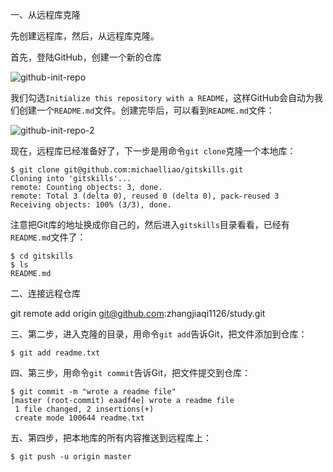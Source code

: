 一、从远程库克隆

先创建远程库，然后，从远程库克隆。

首先，登陆GitHub，创建一个新的仓库

![github-init-repo](https://liaoxuefeng.com/books/git/remote/clone/create-repo.png)

我们勾选`Initialize this repository with a README`，这样GitHub会自动为我们创建一个`README.md`文件。创建完毕后，可以看到`README.md`文件：

![github-init-repo-2](https://liaoxuefeng.com/books/git/remote/clone/repo-content.png)

现在，远程库已经准备好了，下一步是用命令`git clone`克隆一个本地库：

```plain
$ git clone git@github.com:michaelliao/gitskills.git
Cloning into 'gitskills'...
remote: Counting objects: 3, done.
remote: Total 3 (delta 0), reused 0 (delta 0), pack-reused 3
Receiving objects: 100% (3/3), done.
```

注意把Git库的地址换成你自己的，然后进入`gitskills`目录看看，已经有`README.md`文件了：

```plain
$ cd gitskills
$ ls
README.md
```

二、连接远程仓库

git remote add origin  git@github.com:zhangjiaqi1126/study.git



三、第二步，进入克隆的目录，用命令`git add`告诉Git，把文件添加到仓库：

```
$ git add readme.txt
```

四、第三步，用命令`git commit`告诉Git，把文件提交到仓库：

```
$ git commit -m "wrote a readme file"
[master (root-commit) eaadf4e] wrote a readme file
 1 file changed, 2 insertions(+)
 create mode 100644 readme.txt
```



五、第四步，把本地库的所有内容推送到远程库上：

```
$ git push -u origin master
```